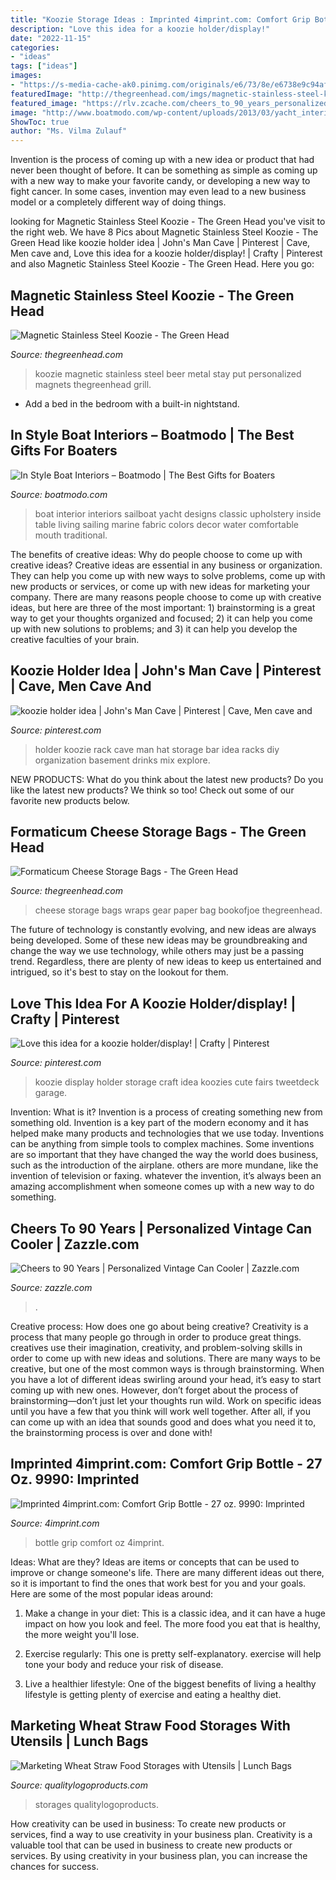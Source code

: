 ```yaml
---
title: "Koozie Storage Ideas : Imprinted 4imprint.com: Comfort Grip Bottle"
description: "Love this idea for a koozie holder/display!"
date: "2022-11-15"
categories:
- "ideas"
tags: ["ideas"]
images:
- "https://s-media-cache-ak0.pinimg.com/originals/e6/73/8e/e6738e9c94af10b59b8282bbcc5ecf7b.jpg"
featuredImage: "http://thegreenhead.com/imgs/magnetic-stainless-steel-koozie-1.jpg"
featured_image: "https://rlv.zcache.com/cheers_to_90_years_personalized_vintage_can_cooler-rfa98f8ded5434985825306167cb4ea29_zl1aq_704.jpg?rlvnet=1"
image: "http://www.boatmodo.com/wp-content/uploads/2013/03/yacht_interior.jpg"
ShowToc: true
author: "Ms. Vilma Zulauf"
---
```



Invention is the process of coming up with a new idea or product that had never been thought of before. It can be something as simple as coming up with a new way to make your favorite candy, or developing a new way to fight cancer. In some cases, invention may even lead to a new business model or a completely different way of doing things.

	

		
looking for Magnetic Stainless Steel Koozie - The Green Head you've visit to the right web. We have 8 Pics about Magnetic Stainless Steel Koozie - The Green Head like koozie holder idea | John&#039;s Man Cave | Pinterest | Cave, Men cave and, Love this idea for a koozie holder/display! | Crafty | Pinterest and also Magnetic Stainless Steel Koozie - The Green Head. Here you go:
		
    
## Magnetic Stainless Steel Koozie - The Green Head

<img loading=lazy src="http://thegreenhead.com/imgs/magnetic-stainless-steel-koozie-1.jpg" onerror="this.onerror=null;this.src='https://tse4.mm.bing.net/th?id=OIP.vuxUODXaax3RnAyGTkFT0QHaHa&amp;pid=15.1';" alt="Magnetic Stainless Steel Koozie - The Green Head">

_Source: thegreenhead.com_

>koozie magnetic stainless steel beer metal stay put personalized magnets thegreenhead grill. 

	

- Add a bed in the bedroom with a built-in nightstand.

    
## In Style Boat Interiors – Boatmodo | The Best Gifts For Boaters

<img loading=lazy src="http://www.boatmodo.com/wp-content/uploads/2013/03/yacht_interior.jpg" onerror="this.onerror=null;this.src='https://tse3.mm.bing.net/th?id=OIP.bc_N4SwOquNpfbyLziozOwHaJ3&amp;pid=15.1';" alt="In Style Boat Interiors – Boatmodo | The Best Gifts for Boaters">

_Source: boatmodo.com_

>boat interior interiors sailboat yacht designs classic upholstery inside table living sailing marine fabric colors decor water comfortable mouth traditional. 

	

The benefits of creative ideas: Why do people choose to come up with creative ideas?
Creative ideas are essential in any business or organization. They can help you come up with new ways to solve problems, come up with new products or services, or come up with new ideas for marketing your company. There are many reasons people choose to come up with creative ideas, but here are three of the most important: 1) brainstorming is a great way to get your thoughts organized and focused; 2) it can help you come up with new solutions to problems; and 3) it can help you develop the creative faculties of your brain.

    
## Koozie Holder Idea | John&#039;s Man Cave | Pinterest | Cave, Men Cave And

<img loading=lazy src="https://s-media-cache-ak0.pinimg.com/originals/e6/73/8e/e6738e9c94af10b59b8282bbcc5ecf7b.jpg" onerror="this.onerror=null;this.src='https://tse1.mm.bing.net/th?id=OIP.vC9LqVgt5qLCFMBi3E5BAQHaFh&amp;pid=15.1';" alt="koozie holder idea | John&#039;s Man Cave | Pinterest | Cave, Men cave and">

_Source: pinterest.com_

>holder koozie rack cave man hat storage bar idea racks diy organization basement drinks mix explore. 

	

NEW PRODUCTS: What do you think about the latest new products?
Do you like the latest new products? We think so too! Check out some of our favorite new products below.

    
## Formaticum Cheese Storage Bags - The Green Head

<img loading=lazy src="http://www.thegreenhead.com/imgs/formaticum-cheese-storage-bags-1.jpg" onerror="this.onerror=null;this.src='https://tse3.mm.bing.net/th?id=OIP.prKg6qF4GcgJ_KwH9EoBJgHaHa&amp;pid=15.1';" alt="Formaticum Cheese Storage Bags - The Green Head">

_Source: thegreenhead.com_

>cheese storage bags wraps gear paper bag bookofjoe thegreenhead. 

	

The future of technology is constantly evolving, and new ideas are always being developed. Some of these new ideas may be groundbreaking and change the way we use technology, while others may just be a passing trend. Regardless, there are plenty of new ideas to keep us entertained and intrigued, so it's best to stay on the lookout for them.

    
## Love This Idea For A Koozie Holder/display! | Crafty | Pinterest

<img loading=lazy src="https://s-media-cache-ak0.pinimg.com/736x/35/f6/7b/35f67bfa9df6b920c0438ccfa913cb50.jpg" onerror="this.onerror=null;this.src='https://tse4.mm.bing.net/th?id=OIP.kt0GW5abCXm2mi_Vv5IGTAHaEK&amp;pid=15.1';" alt="Love this idea for a koozie holder/display! | Crafty | Pinterest">

_Source: pinterest.com_

>koozie display holder storage craft idea koozies cute fairs tweetdeck garage. 

	

Invention: What is it?
Invention is a process of creating something new from something old. Invention is a key part of the modern economy and it has helped make many products and technologies that we use today. Inventions can be anything from simple tools to complex machines. Some inventions are so important that they have changed the way the world does business, such as the introduction of the airplane. others are more mundane, like the invention of television or faxing. whatever the invention, it’s always been an amazing accomplishment when someone comes up with a new way to do something.

    
## Cheers To 90 Years | Personalized Vintage Can Cooler | Zazzle.com

<img loading=lazy src="https://rlv.zcache.com/cheers_to_90_years_personalized_vintage_can_cooler-rfa98f8ded5434985825306167cb4ea29_zl1aq_704.jpg?rlvnet=1" onerror="this.onerror=null;this.src='https://tse4.mm.bing.net/th?id=OIP.D2m6hLEfKRkYX8Yc5BSLYgHaHa&amp;pid=15.1';" alt="Cheers to 90 Years | Personalized Vintage Can Cooler | Zazzle.com">

_Source: zazzle.com_

>. 

	

Creative process: How does one go about being creative?
Creativity is a process that many people go through in order to produce great things. creatives use their imagination, creativity, and problem-solving skills in order to come up with new ideas and solutions. There are many ways to be creative, but one of the most common ways is through brainstorming. When you have a lot of different ideas swirling around your head, it’s easy to start coming up with new ones. However, don’t forget about the process of brainstorming—don’t just let your thoughts run wild. Work on specific ideas until you have a few that you think will work well together. After all, if you can come up with an idea that sounds good and does what you need it to, the brainstorming process is over and done with!

    
## Imprinted 4imprint.com: Comfort Grip Bottle - 27 Oz. 9990: Imprinted

<img loading=lazy src="https://cdna.4imprint.com/prod/extras/009990/329088/700/3.jpg" onerror="this.onerror=null;this.src='https://tse4.mm.bing.net/th?id=OIP.qKYfrGQmhx5Fn2Aj19kiEQHaHa&amp;pid=15.1';" alt="Imprinted 4imprint.com: Comfort Grip Bottle - 27 oz. 9990: Imprinted">

_Source: 4imprint.com_

>bottle grip comfort oz 4imprint. 

	

Ideas: What are they?
Ideas are items or concepts that can be used to improve or change someone's life. There are many different ideas out there, so it is important to find the ones that work best for you and your goals. Here are some of the most popular ideas around:
1. Make a change in your diet: This is a classic idea, and it can have a huge impact on how you look and feel. The more food you eat that is healthy, the more weight you'll lose.

2. Exercise regularly: This one is pretty self-explanatory. exercise will help tone your body and reduce your risk of disease.

3. Live a healthier lifestyle: One of the biggest benefits of living a healthy lifestyle is getting plenty of exercise and eating a healthy diet.

    
## Marketing Wheat Straw Food Storages With Utensils | Lunch Bags

<img loading=lazy src="https://www.qualitylogoproducts.com/lunch-boxes/wheat-straw-food-storage-withutensils-hq.jpg" onerror="this.onerror=null;this.src='https://tse2.mm.bing.net/th?id=OIP.XNBdv8tOm3tK88uGiNY4JAHaHa&amp;pid=15.1';" alt="Marketing Wheat Straw Food Storages with Utensils | Lunch Bags">

_Source: qualitylogoproducts.com_

>storages qualitylogoproducts. 

	

How creativity can be used in business: To create new products or services, find a way to use creativity in your business plan.
Creativity is a valuable tool that can be used in business to create new products or services. By using creativity in your business plan, you can increase the chances for success.

